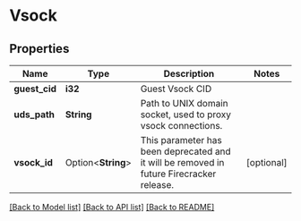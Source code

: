 # Vsock

## Properties

Name | Type | Description | Notes
------------ | ------------- | ------------- | -------------
**guest_cid** | **i32** | Guest Vsock CID | 
**uds_path** | **String** | Path to UNIX domain socket, used to proxy vsock connections. | 
**vsock_id** | Option<**String**> | This parameter has been deprecated and it will be removed in future Firecracker release. | [optional]

[[Back to Model list]](../README.md#documentation-for-models) [[Back to API list]](../README.md#documentation-for-api-endpoints) [[Back to README]](../README.md)


